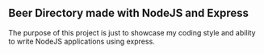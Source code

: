## Beer Directory made with NodeJS and Express

The purpose of this project is just to showcase my coding style and ability to write NodeJS applications using express.

